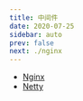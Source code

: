 ```yaml
---
title: 中间件
date: 2020-07-25
sidebar: auto
prev: false
next: ./nginx
---
```


- [Nginx](./naginx) 
- [Netty](netty/README.md)